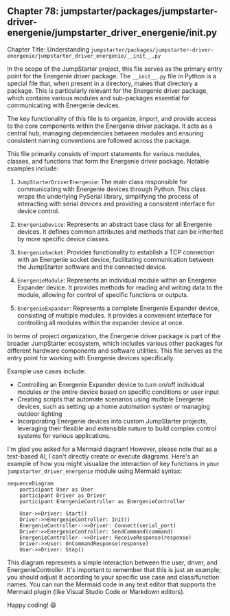 ## Chapter 78: jumpstarter/packages/jumpstarter-driver-energenie/jumpstarter_driver_energenie/__init__.py

 Chapter Title: Understanding `jumpstarter/packages/jumpstarter-driver-energenie/jumpstarter_driver_energenie/__init__.py`

In the scope of the JumpStarter project, this file serves as the primary entry point for the Energenie driver package. The `__init__.py` file in Python is a special file that, when present in a directory, makes that directory a package. This is particularly relevant for the Energenie driver package, which contains various modules and sub-packages essential for communicating with Energenie devices.

The key functionality of this file is to organize, import, and provide access to the core components within the Energenie driver package. It acts as a central hub, managing dependencies between modules and ensuring consistent naming conventions are followed across the package.

This file primarily consists of import statements for various modules, classes, and functions that form the Energenie driver package. Notable examples include:

1. `JumpStarterDriverEnergenie`: The main class responsible for communicating with Energenie devices through Python. This class wraps the underlying PySerial library, simplifying the process of interacting with serial devices and providing a consistent interface for device control.

2. `EnergenieDevice`: Represents an abstract base class for all Energenie devices. It defines common attributes and methods that can be inherited by more specific device classes.

3. `EnergenieSocket`: Provides functionality to establish a TCP connection with an Energenie socket device, facilitating communication between the JumpStarter software and the connected device.

4. `EnergenieModule`: Represents an individual module within an Energenie Expander device. It provides methods for reading and writing data to the module, allowing for control of specific functions or outputs.

5. `EnergenieExpander`: Represents a complete Energenie Expander device, consisting of multiple modules. It provides a convenient interface for controlling all modules within the expander device at once.

In terms of project organization, the Energenie driver package is part of the broader JumpStarter ecosystem, which includes various other packages for different hardware components and software utilities. This file serves as the entry point for working with Energenie devices specifically.

Example use cases include:
- Controlling an Energenie Expander device to turn on/off individual modules or the entire device based on specific conditions or user input
- Creating scripts that automate scenarios using multiple Energenie devices, such as setting up a home automation system or managing outdoor lighting
- Incorporating Energenie devices into custom JumpStarter projects, leveraging their flexible and extensible nature to build complex control systems for various applications.

 I'm glad you asked for a Mermaid diagram! However, please note that as a text-based AI, I can't directly create or execute diagrams. Here's an example of how you might visualize the interaction of key functions in your `jumpstarter_driver_energenie` module using Mermaid syntax:

```mermaid
sequenceDiagram
    participant User as User
    participant Driver as Driver
    participant EnergenieController as EnergenieController

    User->>Driver: Start()
    Driver->>EnergenieController: Init()
    EnergenieController-->>Driver: Connect(serial_port)
    Driver->>EnergenieController: SendCommand(command)
    EnergenieController-->>Driver: ReceiveResponse(response)
    Driver->>User: OnCommandResponse(response)
    User->>Driver: Stop()
```

This diagram represents a simple interaction between the user, driver, and EnergenieController. It's important to remember that this is just an example; you should adjust it according to your specific use case and class/function names. You can run the Mermaid code in any text editor that supports the Mermaid plugin (like Visual Studio Code or Markdown editors).

Happy coding! 😄